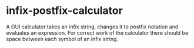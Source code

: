 # infix-postfix-calculator
A GUI calculator takes an infix string, changes it to postfix notation and evaluates an expression.
For correct work of the calculator there should be space between each symbol of an infix string.  
